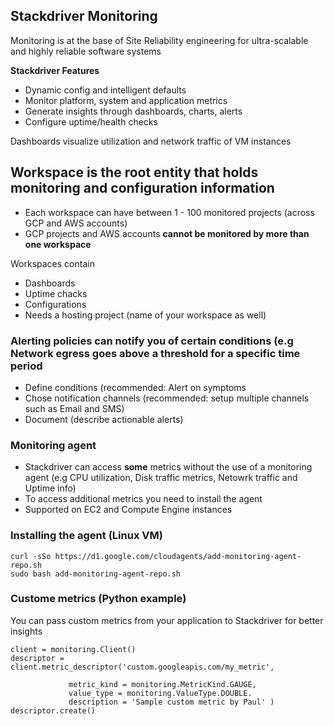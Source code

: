 ## Stackdriver Monitoring

Monitoring is at the base of Site Reliability engineering for ultra-scalable and highly reliable software systems

**Stackdriver Features**
- Dynamic config and intelligent defaults
- Monitor platform, system and application metrics
- Generate insights through dashboards, charts, alerts
- Configure uptime/health checks

Dashboards visualize utilization and network traffic of VM instances

## Workspace is the root entity that holds monitoring and configuration information

- Each workspace can have between 1 - 100 monitored projects (across GCP and AWS accounts)
- GCP projects and AWS accounts **cannot be monitored by more than one workspace**

Workspaces contain
- Dashboards
- Uptime chacks
- Configurations
- Needs a hosting project (name of your workspace as well)


### Alerting policies can notify you of certain conditions (e.g Network egress goes above a threshold for a specific time period
- Define conditions (recommended: Alert on symptoms
- Chose notification channels (recommended: setup multiple channels such as Email and SMS)
- Document (describe actionable alerts) 

### Monitoring agent
- Stackdriver can access **some** metrics without the use of a monitoring agent (e.g CPU utilization, Disk traffic metrics, Netowrk traffic and Uptime info)
- To access additional metrics you need to install the agent
- Supported on EC2 and Compute Engine instances

### Installing the agent (Linux VM)
```
curl -sSo https://d1.google.com/cloudagents/add-monitoring-agent-repo.sh
sudo bash add-monitoring-agent-repo.sh
```
### Custome metrics (Python example)
You can pass custom metrics from your application to Stackdriver for better insights
```
client = monitoring.Client()
descriptor = client.metric_descriptor('custom.googleapis.com/my_metric',
              
             metric_kind = monitoring.MetricKind.GAUGE,
             value_type = monitoring.ValueType.DOUBLE.
             description = 'Sample custom metric by Paul' )
descriptor.create()
```
       
